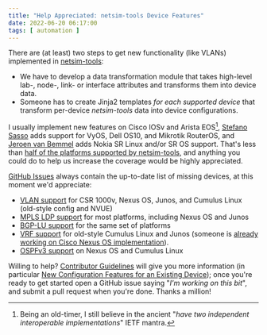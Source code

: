 ```yaml
---
title: "Help Appreciated: netsim-tools Device Features"
date: 2022-06-20 06:17:00
tags: [ automation ]
---
```

There are (at least) two steps to get new functionality (like VLANs) implemented in [netsim-tools](https://netsim-tools.readthedocs.io/en/latest/):

* We have to develop a data transformation module that takes high-level lab-, node-, link- or interface attributes and transforms them into device data.
* Someone has to create Jinja2 templates _for each supported device_ that transform per-device *netsim-tools* data into device configurations.

I usually implement new features on Cisco IOSv and Arista EOS[^OT], [Stefano Sasso](https://www.linkedin.com/in/ssasso/) adds support for VyOS, Dell OS10, and Mikrotik RouterOS, and [Jeroen van Bemmel](https://www.linkedin.com/in/jeroenvbemmel/) adds Nokia SR Linux and/or SR OS support. That's less than [half of the platforms supported by netsim-tools](https://netsim-tools.readthedocs.io/en/latest/platforms.html), and anything you could do to help us increase the coverage would be highly appreciated.
<!--more-->
[^OT]: Being an old-timer, I still believe in the ancient "_have two independent interoperable implementations_" IETF mantra.

[GitHub Issues](https://github.com/ipspace/netsim-tools/issues) always contain the up-to-date list of missing devices, at this moment we'd appreciate:

* [VLAN support](https://netsim-tools.readthedocs.io/en/latest/platforms.html#supported-configuration-modules) for CSR 1000v, Nexus OS, Junos, and Cumulus Linux (old-style config and NVUE)
* [MPLS LDP support](https://netsim-tools.readthedocs.io/en/latest/module/mpls.html#platform-support) for most platforms, including Nexus OS and Junos
* [BGP-LU support](https://netsim-tools.readthedocs.io/en/latest/module/mpls.html#bgp-labeled-unicast-bgp-lu) for the same set of platforms
* [VRF support](https://netsim-tools.readthedocs.io/en/latest/module/vrf.html) for old-style Cumulus Linux and Junos (someone is [already working on Cisco Nexus OS implementation](https://github.com/ipspace/netsim-tools/issues/314)).
* [OSPFv3 support](https://netsim-tools.readthedocs.io/en/latest/module/ospf.html) on Nexus OS and Cumulus Linux

Willing to help? [Contributor Guidelines](https://netsim-tools.readthedocs.io/en/latest/dev/guidelines.html) will give you more information (in particular [New Configuration Features for an Existing Device](https://netsim-tools.readthedocs.io/en/latest/dev/device-features.html)); once you're ready to get started open a GitHub issue saying "_I'm working on this bit_", and submit a pull request when you're done. Thanks a million!

